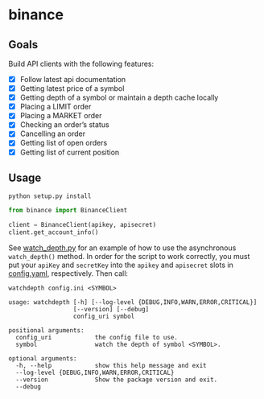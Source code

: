 # binance

## Goals

Build API clients with the following features:
- [x] Follow latest api documentation
- [x] Getting latest price of a symbol
- [x] Getting depth of a symbol or maintain a depth cache locally
- [x] Placing a LIMIT order
- [x] Placing a MARKET order
- [x] Checking an order’s status
- [x] Cancelling an order
- [x] Getting list of open orders
- [x] Getting list of current position

## Usage

`python setup.py install`

```python
from binance import BinanceClient

client = BinanceClient(apikey, apisecret)
client.get_account_info()
```

See [watch_depth.py](scripts/watch_depth.py) for an example of how to
use the asynchronous `watch_depth()` method. In order for the script
to work correctly, you must put your `apiKey` and `secretKey` into
the `apikey` and `apisecret` slots in [config.yaml](config.yaml), respectively.
Then call:

`watchdepth config.ini <SYMBOL>`

```
usage: watchdepth [-h] [--log-level {DEBUG,INFO,WARN,ERROR,CRITICAL}]
                  [--version] [--debug]
                  config_uri symbol

positional arguments:
  config_uri            the config file to use.
  symbol                watch the depth of symbol <SYMBOL>.

optional arguments:
  -h, --help            show this help message and exit
  --log-level {DEBUG,INFO,WARN,ERROR,CRITICAL}
  --version             Show the package version and exit.
  --debug
```

